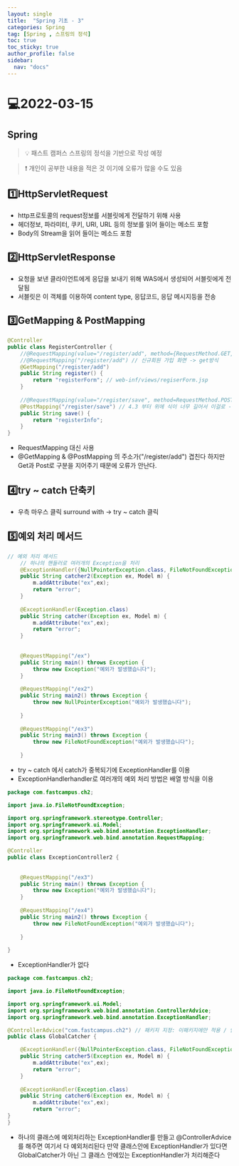 ```yaml
---
layout: single
title:  "Spring 기초 - 3"
categories: Spring
tag: [Spring , 스프링의 정석]
toc: true
toc_sticky: true
author_profile: false
sidebar:
  nav: "docs"
---
```


# 💻2022-03-15

## Spring  

<!--Quote-->
> 💡 패스트 캠퍼스 스프링의 정석을 기반으로 작성 예정

> ❗ 개인이 공부한 내용을 적은 것 이기에 오류가 많을 수도 있음 


## 1️⃣HttpServletRequest

- http프로토콜의 request정보를 서블릿에게 전달하기 위해 사용
- 헤더정보, 파라미터, 쿠키, URI, URL 등의 정보를 읽어 들이는 메소드 포함
- Body의 Stream을 읽어 들이는 메소드 포함

## 2️⃣HttpServletResponse

- 요청을 보낸 클라이언트에게 응답을 보내기 위해 WAS에서 생성되어 서블릿에게 전달됨
- 서블릿은 이 객체를 이용하여 content type, 응답코드, 응답 메시지등을 전송

## 3️⃣GetMapping & PostMapping

```java
@Controller
public class RegisterController {
	//@RequestMapping(value="/register/add", method={RequestMethod.GET, RequestMethod.POST})
	//@RequestMapping("/register/add") // 신규회원 가입 화면 -> get방식 
	@GetMapping("/register/add")
	public String register() {
		return "registerForm"; // web-inf/views/regiserForm.jsp
	}
	
	//@RequestMapping(value="/register/save", method=RequestMethod.POST) 
	@PostMapping("/register/save") // 4.3 부터 위에 식이 너무 길어서 이걸로 -> post방식 
	public String save() {
		return "registerInfo";
	}
}
```

- RequestMapping 대신 사용
- @GetMapping & @PostMapping 의 주소가("/register/add") 겹친다 하지만 Get과 Post로 구분을 지어주기 때문에 오류가 안난다.

## 4️⃣try ~ catch 단축키

- 우측 마우스 클릭 surround with → try ~ catch 클릭

## 5️⃣예외 처리 메서드

```java
// 예외 처리 메서드 
	// 하나의 핸들러로 여러개의 Exception을 처리 
	@ExceptionHandler({NullPointerException.class, FileNotFoundException.class})
	public String catcher2(Exception ex, Model m) {
		m.addAttribute("ex",ex);
		return "error";
	}
	
	@ExceptionHandler(Exception.class)
	public String catcher(Exception ex, Model m) {
		m.addAttribute("ex",ex);
		return "error";
	}
	
	
	@RequestMapping("/ex")
	public String main() throws Exception {
		throw new Exception("예외가 발생했습니다");
	}
	
	@RequestMapping("/ex2")
	public String main2() throws Exception {
		throw new NullPointerException("예외가 발생했습니다");
		
	}
	
	@RequestMapping("/ex3")
	public String main3() throws Exception {
		throw new FileNotFoundException("예외가 발생했습니다");
		
	}
```

- try ~ catch 에서 catch가 중복되기에 ExceptionHandler를 이용
- ExceptionHandlerhandler로 여러개의 예외 처리 방법은 배열 방식을 이용

```java
package com.fastcampus.ch2;

import java.io.FileNotFoundException;

import org.springframework.stereotype.Controller;
import org.springframework.ui.Model;
import org.springframework.web.bind.annotation.ExceptionHandler;
import org.springframework.web.bind.annotation.RequestMapping;

@Controller
public class ExceptionController2 {
	
	
	@RequestMapping("/ex3")
	public String main() throws Exception {
		throw new Exception("예외가 발생했습니다");
	}
	
	@RequestMapping("/ex4")
	public String main2() throws Exception {
		throw new FileNotFoundException("예외가 발생했습니다");
		
	}
	
}

```

- ExceptionHandler가 없다

```java
package com.fastcampus.ch2;

import java.io.FileNotFoundException;

import org.springframework.ui.Model;
import org.springframework.web.bind.annotation.ControllerAdvice;
import org.springframework.web.bind.annotation.ExceptionHandler;

@ControllerAdvice("com.fastcampus.ch2") // 패키지 지정: 이패키지에만 적용 / 안적으면 모든 패키지에 적용
public class GlobalCatcher {

	@ExceptionHandler({NullPointerException.class, FileNotFoundException.class})
	public String catcher5(Exception ex, Model m) {
		m.addAttribute("ex",ex);
		return "error";
	}
	
	@ExceptionHandler(Exception.class)
	public String catcher6(Exception ex, Model m) {
		m.addAttribute("ex",ex);
		return "error";
}
}
```

- 하나의 클래스에 예외처리하는 ExceptionHandler를 만들고 @ControllerAdvice를 해주면 여기서 다 예외처리된다 만약 클래스안에  ExceptionHandler가 있다면 GlobalCatcher가 아닌 그 클래스 안에있는  ExceptionHandler가 처리해준다